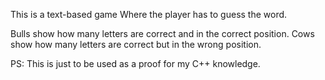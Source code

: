 This is a text-based game
Where the player has to guess the word.

Bulls show how many letters are correct and in the correct position.
Cows show how many letters are correct but in the wrong position.

PS: This is just to be used as a proof for my C++ knowledge.